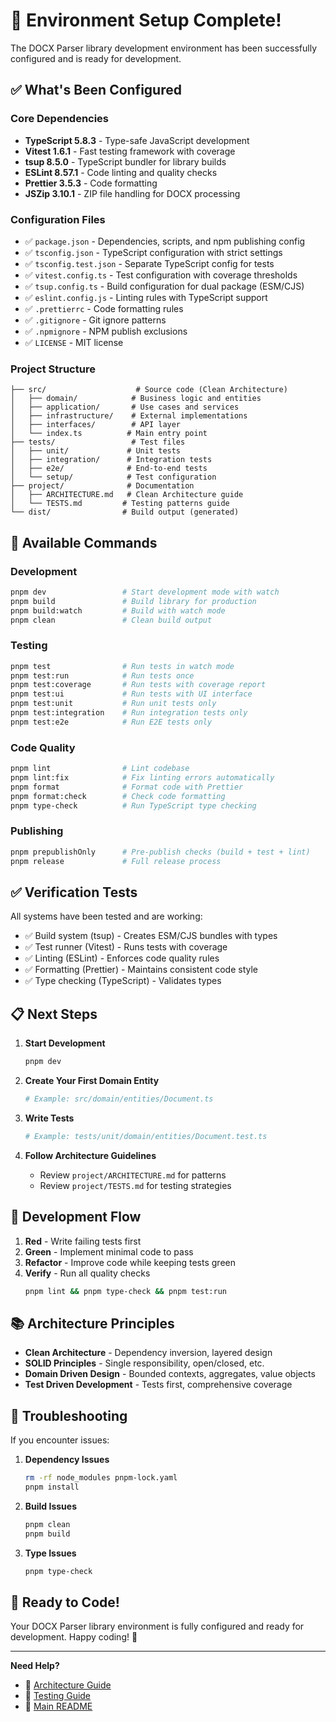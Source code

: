 # 🎉 Environment Setup Complete!

The DOCX Parser library development environment has been successfully configured and is ready for development.

## ✅ What's Been Configured

### Core Dependencies
- **TypeScript 5.8.3** - Type-safe JavaScript development
- **Vitest 1.6.1** - Fast testing framework with coverage
- **tsup 8.5.0** - TypeScript bundler for library builds
- **ESLint 8.57.1** - Code linting and quality checks
- **Prettier 3.5.3** - Code formatting
- **JSZip 3.10.1** - ZIP file handling for DOCX processing

### Configuration Files
- ✅ `package.json` - Dependencies, scripts, and npm publishing config
- ✅ `tsconfig.json` - TypeScript configuration with strict settings
- ✅ `tsconfig.test.json` - Separate TypeScript config for tests
- ✅ `vitest.config.ts` - Test configuration with coverage thresholds
- ✅ `tsup.config.ts` - Build configuration for dual package (ESM/CJS)
- ✅ `eslint.config.js` - Linting rules with TypeScript support
- ✅ `.prettierrc` - Code formatting rules
- ✅ `.gitignore` - Git ignore patterns
- ✅ `.npmignore` - NPM publish exclusions
- ✅ `LICENSE` - MIT license

### Project Structure
```
├── src/                    # Source code (Clean Architecture)
│   ├── domain/            # Business logic and entities
│   ├── application/       # Use cases and services
│   ├── infrastructure/    # External implementations
│   ├── interfaces/        # API layer
│   └── index.ts          # Main entry point
├── tests/                 # Test files
│   ├── unit/             # Unit tests
│   ├── integration/      # Integration tests
│   ├── e2e/              # End-to-end tests
│   └── setup/            # Test configuration
├── project/              # Documentation
│   ├── ARCHITECTURE.md   # Clean Architecture guide
│   └── TESTS.md         # Testing patterns guide
└── dist/                # Build output (generated)
```

## 🚀 Available Commands

### Development
```bash
pnpm dev                 # Start development mode with watch
pnpm build               # Build library for production
pnpm build:watch         # Build with watch mode
pnpm clean               # Clean build output
```

### Testing
```bash
pnpm test                # Run tests in watch mode
pnpm test:run            # Run tests once
pnpm test:coverage       # Run tests with coverage report
pnpm test:ui             # Run tests with UI interface
pnpm test:unit           # Run unit tests only
pnpm test:integration    # Run integration tests only
pnpm test:e2e            # Run E2E tests only
```

### Code Quality
```bash
pnpm lint                # Lint codebase
pnpm lint:fix            # Fix linting errors automatically
pnpm format              # Format code with Prettier
pnpm format:check        # Check code formatting
pnpm type-check          # Run TypeScript type checking
```

### Publishing
```bash
pnpm prepublishOnly      # Pre-publish checks (build + test + lint)
pnpm release             # Full release process
```

## ✅ Verification Tests

All systems have been tested and are working:
- ✅ Build system (tsup) - Creates ESM/CJS bundles with types
- ✅ Test runner (Vitest) - Runs tests with coverage
- ✅ Linting (ESLint) - Enforces code quality rules
- ✅ Formatting (Prettier) - Maintains consistent code style
- ✅ Type checking (TypeScript) - Validates types

## 📋 Next Steps

1. **Start Development**
   ```bash
   pnpm dev
   ```

2. **Create Your First Domain Entity**
   ```bash
   # Example: src/domain/entities/Document.ts
   ```

3. **Write Tests**
   ```bash
   # Example: tests/unit/domain/entities/Document.test.ts
   ```

4. **Follow Architecture Guidelines**
   - Review `project/ARCHITECTURE.md` for patterns
   - Review `project/TESTS.md` for testing strategies

## 🎯 Development Flow

1. **Red** - Write failing tests first
2. **Green** - Implement minimal code to pass
3. **Refactor** - Improve code while keeping tests green
4. **Verify** - Run all quality checks
   ```bash
   pnpm lint && pnpm type-check && pnpm test:run
   ```

## 📚 Architecture Principles

- **Clean Architecture** - Dependency inversion, layered design
- **SOLID Principles** - Single responsibility, open/closed, etc.
- **Domain Driven Design** - Bounded contexts, aggregates, value objects
- **Test Driven Development** - Tests first, comprehensive coverage

## 🔧 Troubleshooting

If you encounter issues:

1. **Dependency Issues**
   ```bash
   rm -rf node_modules pnpm-lock.yaml
   pnpm install
   ```

2. **Build Issues**
   ```bash
   pnpm clean
   pnpm build
   ```

3. **Type Issues**
   ```bash
   pnpm type-check
   ```

## 🎯 Ready to Code!

Your DOCX Parser library environment is fully configured and ready for development. Happy coding! 🚀

---

**Need Help?**
- 📖 [Architecture Guide](./project/ARCHITECTURE.md)
- 🧪 [Testing Guide](./project/TESTS.md)
- 📝 [Main README](./README.md)
